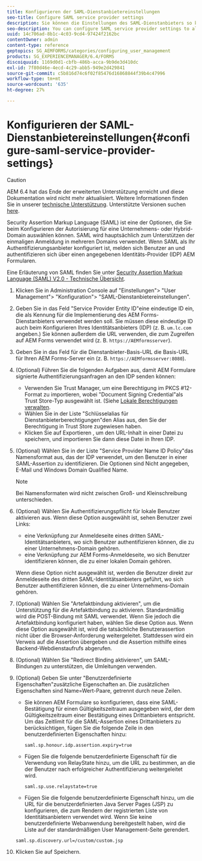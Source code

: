 ```yaml
---
title: Konfigurieren der SAML-Dienstanbietereinstellungen
seo-title: Configure SAML service provider settings
description: Sie können die Einstellungen des SAML-Dienstanbieters so konfigurieren, dass sich Benutzer über einen angegebenen Identitätsanbieter (IDP) von Drittanbietern bei AEM Formularen anmelden und authentifizieren können.
seo-description: You can configure SAML service provider settings to allow users to login and authenticate to AEM forms via a specified third-party identity provider (IDP).
uuid: 14c706ad-8b1c-4c03-9cd4-97424f2162bc
contentOwner: admin
content-type: reference
geptopics: SG_AEMFORMS/categories/configuring_user_management
products: SG_EXPERIENCEMANAGER/6.4/FORMS
discoiquuid: 1169d0d1-cbfb-486b-acca-9b9de3d410dc
exl-id: 7f80d46e-4ecd-4c29-abb5-949e2d429841
source-git-commit: c5b816d74c6f02f85476d16868844f39b4c47996
workflow-type: tm+mt
source-wordcount: '635'
ht-degree: 27%

---
```


# Konfigurieren der SAML-Dienstanbietereinstellungen{#configure-saml-service-provider-settings}

>[!CAUTION]
>
>AEM 6.4 hat das Ende der erweiterten Unterstützung erreicht und diese Dokumentation wird nicht mehr aktualisiert. Weitere Informationen finden Sie in unserer [technische Unterstützung](https://helpx.adobe.com/de/support/programs/eol-matrix.html). Unterstützte Versionen suchen [here](https://experienceleague.adobe.com/docs/?lang=de).

Security Assertion Markup Language (SAML) ist eine der Optionen, die Sie beim Konfigurieren der Autorisierung für eine Unternehmens- oder Hybrid-Domain auswählen können. SAML wird hauptsächlich zum Unterstützen der einmaligen Anmeldung in mehreren Domains verwendet. Wenn SAML als Ihr Authentifizierungsanbieter konfiguriert ist, melden sich Benutzer an und authentifizieren sich über einen angegebenen Identitäts-Provider (IDP) AEM Formularen.

Eine Erläuterung von SAML finden Sie unter [Security Assertion Markup Language (SAML) V2.0 - Technische Übersicht](https://www.oasis-open.org/committees/download.php/20645/sstc-saml-tech-overview-2%200-draft-10.pdf).

1. Klicken Sie in Administration Console auf &quot;Einstellungen&quot;> &quot;User Management&quot;> &quot;Konfiguration&quot;> &quot;SAML-Dienstanbietereinstellungen&quot;.
1. Geben Sie in das Feld &quot;Service Provider Entity ID&quot;eine eindeutige ID ein, die als Kennung für die Implementierung des AEM Forms-Dienstanbieters verwendet werden soll. Sie müssen diese eindeutige ID auch beim Konfigurieren Ihres Identitätsanbieters (IDP) (z. B. `um.lc.com` angeben.) Sie können außerdem die URL verwenden, die zum Zugreifen auf AEM Forms verwendet wird (z. B. `https://AEMformsserver`).
1. Geben Sie in das Feld für die Dienstanbieter-Basis-URL die Basis-URL für Ihren AEM Forms-Server ein (z. B. `https://AEMformsserver:8080`).
1. (Optional) Führen Sie die folgenden Aufgaben aus, damit AEM Formulare signierte Authentifizierungsanfragen an den IDP senden können:

   * Verwenden Sie Trust Manager, um eine Berechtigung im PKCS #12-Format zu importieren, wobei &quot;Document Signing Credential&quot;als Trust Store-Typ ausgewählt ist. (Siehe [Lokale Berechtigungen verwalten](/help/forms/using/admin-help/local-credentials.md#managing-local-credentials).
   * Wählen Sie in der Liste &quot;Schlüsselalias für Dienstanbieterberechtigungen&quot;den Alias aus, den Sie der Berechtigung in Trust Store zugewiesen haben.
   * Klicken Sie auf Exportieren , um den URL-Inhalt in einer Datei zu speichern, und importieren Sie dann diese Datei in Ihren IDP.

1. (Optional) Wählen Sie in der Liste &quot;Service Provider Name ID Policy&quot;das Namensformat aus, das der IDP verwendet, um den Benutzer in einer SAML-Assertion zu identifizieren. Die Optionen sind Nicht angegeben, E-Mail und Windows Domain Qualified Name.

   >[!NOTE]
   >
   >Bei Namensformaten wird nicht zwischen Groß- und Kleinschreibung unterschieden.

1. (Optional) Wählen Sie Authentifizierungspflicht für lokale Benutzer aktivieren aus. Wenn diese Option ausgewählt ist, sehen Benutzer zwei Links:

   * eine Verknüpfung zur Anmeldeseite eines dritten SAML-Identitätsanbieters, wo sich Benutzer authentifizieren können, die zu einer Unternehmens-Domain gehören.
   * eine Verknüpfung zur AEM Forms-Anmeldeseite, wo sich Benutzer identifizieren können, die zu einer lokalen Domain gehören.

   Wenn diese Option nicht ausgewählt ist, werden die Benutzer direkt zur Anmeldeseite des dritten SAML-Identitätsanbieters geführt, wo sich Benutzer authentifizieren können, die zu einer Unternehmens-Domain gehören.

1. (Optional) Wählen Sie &quot;Artefaktbindung aktivieren&quot;, um die Unterstützung für die Artefaktbindung zu aktivieren. Standardmäßig wird die POST-Bindung mit SAML verwendet. Wenn Sie jedoch die Artefaktbindung konfiguriert haben, wählen Sie diese Option aus. Wenn diese Option ausgewählt ist, wird die tatsächliche Benutzerassertion nicht über die Browser-Anforderung weitergeleitet. Stattdessen wird ein Verweis auf die Assertion übergeben und die Assertion mithilfe eines Backend-Webdienstaufrufs abgerufen.
1. (Optional) Wählen Sie &quot;Redirect Binding aktivieren&quot;, um SAML-Bindungen zu unterstützen, die Umleitungen verwenden.
1. (Optional) Geben Sie unter &quot;Benutzerdefinierte Eigenschaften&quot;zusätzliche Eigenschaften an. Die zusätzlichen Eigenschaften sind Name=Wert-Paare, getrennt durch neue Zeilen.

   * Sie können AEM Formulare so konfigurieren, dass eine SAML-Bestätigung für einen Gültigkeitszeitraum ausgegeben wird, der dem Gültigkeitszeitraum einer Bestätigung eines Drittanbieters entspricht. Um das Zeitlimit für die SAML-Assertion eines Drittanbieters zu berücksichtigen, fügen Sie die folgende Zeile in den benutzerdefinierten Eigenschaften hinzu:

      `saml.sp.honour.idp.assertion.expiry=true`

   * Fügen Sie die folgende benutzerdefinierte Eigenschaft für die Verwendung von RelayState hinzu, um die URL zu bestimmen, an die der Benutzer nach erfolgreicher Authentifizierung weitergeleitet wird.

      `saml.sp.use.relaystate=true`

   * Fügen Sie die folgende benutzerdefinierte Eigenschaft hinzu, um die URL für die benutzerdefinierten Java Server Pages (JSP) zu konfigurieren, die zum Rendern der registrierten Liste von Identitätsanbietern verwendet wird. Wenn Sie keine benutzerdefinierte Webanwendung bereitgestellt haben, wird die Liste auf der standardmäßigen User Management-Seite gerendert.

   `saml.sp.discovery.url=/custom/custom.jsp`

1. Klicken Sie auf Speichern.
